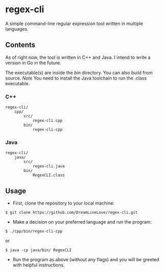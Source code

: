 # regex-cli
A simple command-line regular expression tool written in multiple languages.

## Contents
As of right now, the tool is written in C++ and Java.
I intend to write a version in Go in the future.

The executable(s) are inside the *bin* directory. You can also build from source.
*Note* You need to install the Java toolchain to run the .class executable.

### C++
```
regex-cli/
    cpp/
        src/
            regex-cli.cpp
        bin/
            regex-cli-cpp
```

### Java
```
regex-cli/
    java/
        src/
            regex-cli.java
        bin/
            RegexCLI.class
```

## Usage

- First, clone the repository to your local machine:
```
$ git clone https://github.com/DreamLineLove/regex-cli.git
```
- Make a decision on your preferred language and run the program:
```
$ ./cpp/bin/regex-cli-cpp
```
or
```
$ java -cp java/bin/ RegexCLI
```
- Run the program as above (without any flags) and you will be greeted with helpful instructions.
